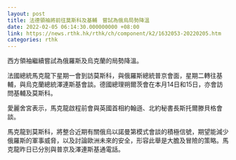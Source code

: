 ```yaml
---
layout: post
title: 法德領袖將前往莫斯科及基輔　嘗試為俄烏局勢降溫
date: 2022-02-05 06:14:30.000000000 +08:00
link: https://news.rthk.hk/rthk/ch/component/k2/1632053-20220205.htm
categories: rthk
---
```


西方領袖繼續嘗試為俄羅斯及烏克蘭的局勢降溫。

法國總統馬克龍下星期一會到訪莫斯科，與俄羅斯總統普京會面，星期二轉往基輔，與烏克蘭總統澤連斯基會談。德國總理朔爾茨會在本月14日和15日，亦會訪問基輔及莫斯科。

愛麗舍宮表示，馬克龍啟程前會與英國首相約翰遜、北約秘書長斯托爾滕貝格會談。

馬克龍到莫斯科，將整合近期有關俄烏以諾曼第模式會談的積極信號，期望能減少俄羅斯的軍事威脅，以及討論歐洲未來的安全，形容此舉是大膽及冒險的策略。馬克龍昨日已分別與普京及澤連斯基通電話。
